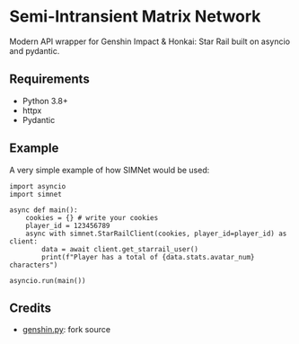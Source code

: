 # Semi-Intransient Matrix Network

Modern API wrapper for Genshin Impact & Honkai: Star Rail built on asyncio and pydantic.

## Requirements

- Python 3.8+
- httpx
- Pydantic

## Example

A very simple example of how SIMNet would be used:

```python3
import asyncio
import simnet

async def main():
    cookies = {} # write your cookies
    player_id = 123456789
    async with simnet.StarRailClient(cookies, player_id=player_id) as client:
        data = await client.get_starrail_user()
        print(f"Player has a total of {data.stats.avatar_num} characters")

asyncio.run(main())
```

## Credits
- [genshin.py](https://github.com/thesadru/genshin.py/): fork source 